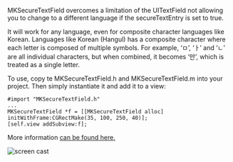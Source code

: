 MKSecureTextField overcomes a limitation of the UITextField not allowing you to change to a different language if the secureTextEntry is set to true.

It will work for any language, even for composite character languages like Korean.  Languages like Korean (Hangul) has a composite character where each letter is composed of multiple symbols. For example, ‘ㅁ’, ‘ㅏ’ and ‘ㄴ’ are all individual characters, but when combined, it becomes ‘만’, which is treated as a single letter.

To use, copy te MKSecureTextField.h and MKSecureTextField.m into your project. Then simply instantiate it and add it to a view:

    #import "MKSecureTextField.h"
    ...
    MKSecureTextField *f = [[MKSecureTextField alloc] initWithFrame:CGRectMake(35, 100, 250, 40)];
    [self.view addSubview:f];

More information <a href="http://www.uchidacoonga.com/2014/05/secure-uitextfield-with-language-support/">can be found here.</a>

![screen cast](https://github.com/adamk77/MKSecureTextField/blob/master/screenShot.gif?raw=true)

